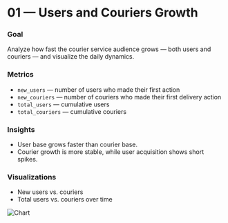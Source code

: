 # 01 — Users and Couriers Growth

### Goal
Analyze how fast the courier service audience grows — both users and couriers — and visualize the daily dynamics.

### Metrics
- `new_users` — number of users who made their first action  
- `new_couriers` — number of couriers who made their first delivery action  
- `total_users` — cumulative users  
- `total_couriers` — cumulative couriers  

### Insights
- User base grows faster than courier base.  
- Courier growth is more stable, while user acquisition shows short spikes.  

### Visualizations
- New users vs. couriers  
- Total users vs. couriers over time

![Chart](chart_total_users_vs_couriers.png)

